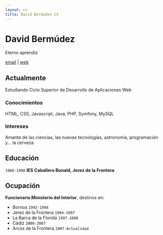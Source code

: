 ```yaml
---
layout: cv
title: David Bermúdez CV
---
```

# David Bermúdez
Eterno aprendiz

<div id="webaddress">
<a href="mailto:davidbermudez@jerez.es">email</a>
| <a href="http://davidbermudez.es">web</a>
</div>


## Actualmente

Estudiando Ciclo Superior de Desarrollo de Aplicaciones Web

### Conocimientos 

HTML, CSS, Javascript, Java, PHP, Symfony, MySQL

### Intereses

Amante de las ciencias, las nuevas tecnologías, astronomía, programación y... la cerveza

## Educación

`1986-1990`
__IES Caballero Bonald, Jerez de la Frontera__

## Ocupación

__Funcionario Ministerio del Interior__, destinos en:
- Bornos `1992-1994`
- Jerez de la Frontera `1994-1997`
- La Barca de la Florida `1997-2000`
- Cádiz `2000-2007`
- Arcos de la Frontera `2007-Actualidad`

<!-- ### Footer

Last updated: Nov 2018 -->
